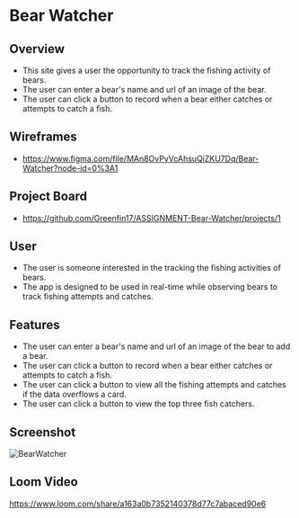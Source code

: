 # Bear Watcher

## Overview
- This site gives a user the opportunity to track the fishing activity of bears. 
- The user can enter a bear's name and url of an image of the bear.
- The user can click a button to record when a bear either catches or attempts to catch a fish.
  
## Wireframes
- https://www.figma.com/file/MAn8OvPyVcAhsuQiZKU7Dq/Bear-Watcher?node-id=0%3A1
 
## Project Board
- https://github.com/Greenfin17/ASSIGNMENT-Bear-Watcher/projects/1

## User
- The user is someone interested in the tracking the fishing activities of bears.
- The app is designed to be used in real-time while observing bears to track fishing attempts and catches.

## Features

- The user can enter a bear's name and url of an image of the bear to add a bear.
- The user can click a button to record when a bear either catches or attempts to catch a fish.
- The user can click a button to view all the fishing attempts and catches if the data overflows a card.
- The user can click a button to view the top three fish catchers.
  

## Screenshot
![BearWatcher](https://user-images.githubusercontent.com/51683901/108666355-88933100-749c-11eb-8030-3d68e09871a8.PNG)
 
## Loom Video
https://www.loom.com/share/a163a0b7352140378d77c7abaced90e6
